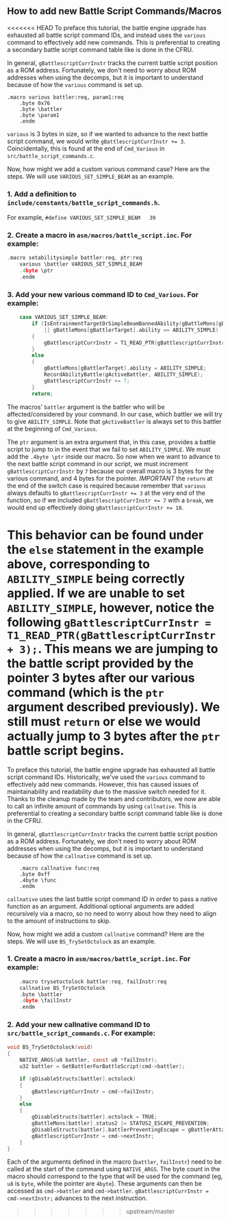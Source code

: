 ## How to add new Battle Script Commands/Macros

<<<<<<< HEAD
To preface this tutorial, the battle engine upgrade has exhausted all battle script command IDs, and instead uses the `various` command to effectively add new commands. This is preferential to creating a secondary battle script command table like is done in the CFRU.

In general, `gBattlescriptCurrInstr` tracks the current battle script position as a ROM address. Fortunately, we don't need to worry about ROM addresses when using the decomps, but it is important to understand because of how the `various` command is set up.

```
.macro various battler:req, param1:req
    .byte 0x76
    .byte \battler
    .byte \param1
    .endm
```

`various` is 3 bytes in size, so if we wanted to advance to the next battle script command, we would write `gBattlescriptCurrInstr += 3`. Coincidentally, this is found at the end of `Cmd_Various` in `src/battle_script_commands.c`.

Now, how might we add a custom various command case? Here are the steps. We will use `VARIOUS_SET_SIMPLE_BEAM` as an example.
### 1. Add a definition to `include/constants/battle_script_commands.h`.

For example, `#define VARIOUS_SET_SIMPLE_BEAM   39`

### 2. Create a macro in `asm/macros/battle_script.inc`. For example:
```c
.macro setabilitysimple battler:req, ptr:req
    various \battler VARIOUS_SET_SIMPLE_BEAM
    .4byte \ptr
    .endm
```

### 3. Add your new various command ID to `Cmd_Various`. For example:
```c
    case VARIOUS_SET_SIMPLE_BEAM:
        if (IsEntrainmentTargetOrSimpleBeamBannedAbility(gBattleMons[gBattlerTarget].ability)
            || gBattleMons[gBattlerTarget].ability == ABILITY_SIMPLE)
        {
            gBattlescriptCurrInstr = T1_READ_PTR(gBattlescriptCurrInstr + 3);
        }
        else
        {
            gBattleMons[gBattlerTarget].ability = ABILITY_SIMPLE;
            RecordAbilityBattle(gActiveBattler, ABILITY_SIMPLE);
            gBattlescriptCurrInstr += 7;
        }
        return;
```

The macros' `battler` argument is the battler who will be affected/considered by your command. In our case, which battler we will try to give `ABILITY_SIMPLE`. Note that `gActiveBattler` is always set to this battler at the beginning of `Cmd_Various`.

The `ptr` argument is an extra argument that, in this case, provides a battle script to jump to in the event that we fail to set `ABILITY_SIMPLE`. We must add the `.4byte \ptr` inside our macro. So now when we want to advance to the next battle script command in our script, we must increment `gBattlescriptCurrInstr` by `7` because our overall macro is 3 bytes for the various command, and 4 bytes for the pointer. *IMPORTANT* the `return` at the end of the switch case is required because remember that `various` always defaults to `gBattlescriptCurrInstr += 3` at the very end of the function, so if we included `gBattlescriptCurrInstr += 7` with a `break`, we would end up effectively doing `gBattlescriptCurrInstr += 10`.

This behavior can be found under the `else` statement in the example above, corresponding to `ABILITY_SIMPLE` being correctly applied. If we are unable to set `ABILITY_SIMPLE`, however, notice the following `gBattlescriptCurrInstr = T1_READ_PTR(gBattlescriptCurrInstr + 3);`. This means we are jumping to the battle script provided by the pointer 3 bytes after our various command (which is the `ptr` argument described previously). We still must `return` or else we would actually jump to 3 bytes after the `ptr` battle script begins.
=======
To preface this tutorial, the battle engine upgrade has exhausted all battle script command IDs. Historically, we've used the `various` command to effectively add new commands. However, this has caused issues of maintainability and readability due to the massive switch needed for it. Thanks to the cleanup made by the team and contributors, we now are able to call an infinite amount of commands by using `callnative`. This is preferential to creating a secondary battle script command table like is done in the CFRU.

In general, `gBattlescriptCurrInstr` tracks the current battle script position as a ROM address. Fortunately, we don't need to worry about ROM addresses when using the decomps, but it is important to understand because of how the `callnative` command is set up.

```
	.macro callnative func:req
	.byte 0xff
	.4byte \func
	.endm
```
`callnative` uses the last battle script command ID in order to pass a native function as an argument. Additional optional arguments are added recursively via a macro, so no need to worry about how they need to align to the amount of instructions to skip.

Now, how might we add a custom `callnative` command? Here are the steps. We will use `BS_TrySetOctolock` as an example.
### 1. Create a macro in `asm/macros/battle_script.inc`. For example:
```c
	.macro trysetoctolock battler:req, failInstr:req
	callnative BS_TrySetOctolock
	.byte \battler
	.4byte \failInstr
	.endm
```
### 2. Add your new callnative command ID to `src/battle_script_commands.c`. For example:
```c
void BS_TrySetOctolock(void)
{
    NATIVE_ARGS(u8 battler, const u8 *failInstr);
    u32 battler = GetBattlerForBattleScript(cmd->battler);

    if (gDisableStructs[battler].octolock)
    {
        gBattlescriptCurrInstr = cmd->failInstr;
    }
    else
    {
        gDisableStructs[battler].octolock = TRUE;
        gBattleMons[battler].status2 |= STATUS2_ESCAPE_PREVENTION;
        gDisableStructs[battler].battlerPreventingEscape = gBattlerAttacker;
        gBattlescriptCurrInstr = cmd->nextInstr;
    }
}
```
Each of the arguments defined in the macro (`battler`, `failInstr`) need to be called at the start of the command using `NATIVE_ARGS`.
The byte count in the macro should correspond to the type that will be used for the command (eg, `u8` is `byte`, while the pointer are `4byte`).
These arguments can then be accessed as `cmd->battler` and `cmd->battler`.
`gBattlescriptCurrInstr = cmd->nextInstr;` advances to the next instruction.
>>>>>>> upstream/master
